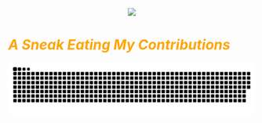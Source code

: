 <!-- Stats -->
<div align="center">
  <img src="https://github-readme-stats.vercel.app/api/top-langs/?username=you22ef&theme=aura&hide_border=true&include_all_commits=true&count_private=true&layout=compact" width="36%" /> 
</div>

<!-- Snake -->
<h1 style="color: orange; font-style: italic;">A Sneak Eating My Contributions</h1>
<div align="center">
  
  ![snake gif](https://github.com/you22ef/you22ef/blob/output/github-snake-dark.svg)
</div>
